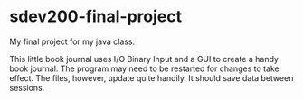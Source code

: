 # sdev200-final-project
My final project for my java class.

This little book journal uses I/O Binary Input and a GUI to create a handy book journal. The program may need to be restarted for changes to take effect.
The files, however, update quite handily. It should save data between sessions.
